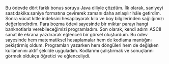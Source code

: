 Bu ödevde dört farklı bonus soruyu Java diliyle çözdüm. İlk olarak, saniyeyi saat:dakika:saniye formatına çevirerek zamanı daha anlaşılır hâle getirdim. Sonra vücut kitle indeksini hesaplayarak kilo ve boy bilgilerinden sağlığımızı değerlendirdim. Para bozma ödevi sayesinde bir miktar parayı hangi banknotlarla verebileceğimizi programladım. Son olarak, kendi adımı ASCII sanat ile ekrana yazdırarak eğlenceli bir görsel oluşturdum. Bu ödev sayesinde hem matematiksel hesaplamalar hem de kodlama mantığını pekiştirmiş oldum. Programları yazarken hem döngüleri hem de değişken kullanımını aktif şekilde uyguladım. Kodlarımı çalıştırmak ve sonuçlarını görmek oldukça öğretici ve eğlenceliydi.

